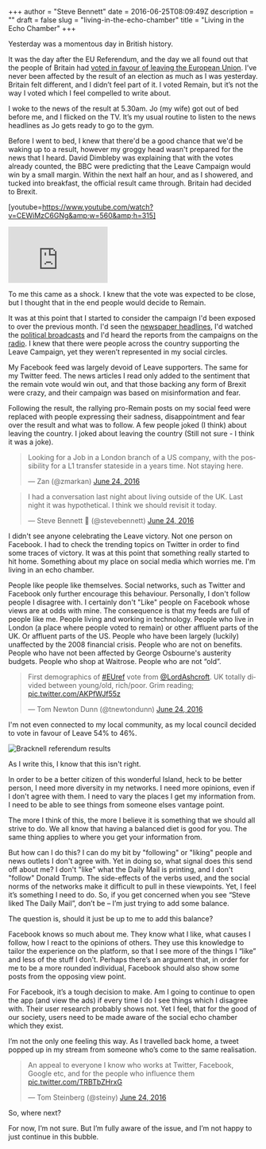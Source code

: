 +++
author = "Steve Bennett"
date = 2016-06-25T08:09:49Z
description = ""
draft = false
slug = "living-in-the-echo-chamber"
title = "Living in the Echo Chamber"
+++

Yesterday was a momentous day in British history.

It was the day after the EU Referendum, and the day we all found out that the people of Britain had [voted in favour of leaving the European Union](http://www.bbc.co.uk/news/politics/eu_referendum/results). I’ve never been affected by the result of an election as much as I was yesterday. Britain felt different, and I didn’t feel part of it. I voted Remain, but it’s not the way I voted which I feel compelled to write about.

I woke to the news of the result at 5.30am. Jo (my wife) got out of bed before me, and I flicked on the TV. It’s my usual routine to listen to the news headlines as Jo gets ready to go to the gym.

Before I went to bed, I knew that there'd be a good chance that we'd be waking up to a result, however my groggy head wasn't prepared for the news that I heard. David Dimbleby was explaining that with the votes already counted, the BBC were predicting that the Leave Campaign would win by a small margin. Within the next half an hour, and as I showered, and tucked into breakfast, the official result came through. Britain had decided to Brexit.

[youtube=https://www.youtube.com/watch?v=CEWiMzC6GNg&amp;w=560&amp;h=315]

<iframe width="200" height="113" src="https://www.youtube.com/embed/CEWiMzC6GNg?feature=oembed" frameborder="0" allow="accelerometer; autoplay; clipboard-write; encrypted-media; gyroscope; picture-in-picture" allowfullscreen></iframe>

To me this came as a shock. I knew that the vote was expected to be close, but I thought that in the end people would decide to Remain.

It was at this point that I started to consider the campaign I'd been exposed to over the previous month. I'd seen the [newspaper headlines](http://www.bbc.co.uk/news/blogs-the-papers-36572865), I'd watched the [political broadcasts](http://www.bbc.co.uk/programmes/b07d6g8y) and I'd heard the reports from the campaigns on the [radio](http://www.bbc.co.uk/programmes/p03rdks3). I knew that there were people across the country supporting the Leave Campaign, yet they weren’t represented in my social circles.

My Facebook feed was largely devoid of Leave supporters. The same for my Twitter feed. The news articles I read only added to the sentiment that the remain vote would win out, and that those backing any form of Brexit were crazy, and their campaign was based on misinformation and fear.

Following the result, the rallying pro-Remain posts on my social feed were replaced with people expressing their sadness, disappointment and fear over the result and what was to follow. A few people joked (I think) about leaving the country. I joked about leaving the country (Still not sure - I think it was a joke).

<blockquote class="twitter-tweet"><p lang="en" dir="ltr">Looking for a Job in a London branch of a US company, with the possibility for a L1 transfer stateside in a years time. Not staying here.</p>&mdash; Zan (@zmarkan) <a href="https://twitter.com/zmarkan/status/746197160950009856?ref_src=twsrc%5Etfw">June 24, 2016</a></blockquote>
<script async src="https://platform.twitter.com/widgets.js" charset="utf-8"></script>

<blockquote class="twitter-tweet"><p lang="en" dir="ltr">I had a conversation last night about living outside of the UK. Last night it was hypothetical. I think we should revisit it today.</p>&mdash; Steve Bennett 💙 (@stevebennett) <a href="https://twitter.com/stevebennett/status/746290553642323968?ref_src=twsrc%5Etfw">June 24, 2016</a></blockquote>
<script async src="https://platform.twitter.com/widgets.js" charset="utf-8"></script>

I didn't see anyone celebrating the Leave victory. Not one person on Facebook. I had to check the trending topics on Twitter in order to find some traces of victory. It was at this point that something really started to hit home. Something about my place on social media which worries me. I'm living in an echo chamber.

People like people like themselves. Social networks, such as Twitter and Facebook only further encourage this behaviour. Personally, I don't follow people I disagree with. I certainly don't "Like" people on Facebook whose views are at odds with mine. The consequence is that my feeds are full of people like me. People living and working in technology. People who live in London (a place where people voted to remain) or other affluent parts of the UK. Or affluent parts of the US. People who have been largely (luckily) unaffected by the 2008 financial crisis. People who are not on benefits. People who have not been affected by George Osbourne's austerity budgets. People who shop at Waitrose. People who are not “old”.

<blockquote class="twitter-tweet"><p lang="en" dir="ltr">First demographics of <a href="https://twitter.com/hashtag/EUref?src=hash&amp;ref_src=twsrc%5Etfw">#EUref</a> vote from <a href="https://twitter.com/LordAshcroft?ref_src=twsrc%5Etfw">@LordAshcroft</a>. UK totally divided between young/old, rich/poor. Grim reading; <a href="https://t.co/AKPfWJf55z">pic.twitter.com/AKPfWJf55z</a></p>&mdash; Tom Newton Dunn (@tnewtondunn) <a href="https://twitter.com/tnewtondunn/status/746323670570831873?ref_src=twsrc%5Etfw">June 24, 2016</a></blockquote>
<script async src="https://platform.twitter.com/widgets.js" charset="utf-8"></script>

I'm not even connected to my local community, as my local council decided to vote in favour of Leave 54% to 46%.

![Bracknell referendum results](__GHOST_URL__/content/images/2021/02/f2e8c-img.png)

As I write this, I know that this isn't right.

In order to be a better citizen of this wonderful Island, heck to be better person, I need more diversity in my networks. I need more opinions, even if I don't agree with them. I need to vary the places I get my information from. I need to be able to see things from someone elses vantage point.

The more I think of this, the more I believe it is something that we should all strive to do. We all know that having a balanced diet is good for you. The same thing applies to where you get your information from.

But how can I do this? I can do my bit by "following" or "liking" people and news outlets I don't agree with. Yet in doing so, what signal does this send off about me? I don't "like" what the Daily Mail is printing, and I don't "follow" Donald Trump. The side-effects of the verbs used, and the social norms of the networks make it difficult to pull in these viewpoints. Yet, I feel it’s something I need to do. So, if you get concerned when you see “Steve liked The Daily Mail”, don’t be – I’m just trying to add some balance.

The question is, should it just be up to me to add this balance?

Facebook knows so much about me. They know what I like, what causes I follow, how I react to the opinions of others. They use this knowledge to tailor the experience on the platform, so that I see more of the things I “like” and less of the stuff I don’t. Perhaps there’s an argument that, in order for me to be a more rounded individual, Facebook should also show some posts from the opposing view point.

For Facebook, it’s a tough decision to make. Am I going to continue to open the app (and view the ads) if every time I do I see things which I disagree with. Their user research probably shows not. Yet I feel, that for the good of our society, users need to be made aware of the social echo chamber which they exist.

I’m not the only one feeling this way. As I travelled back home, a tweet popped up in my stream from someone who’s come to the same realisation.

<blockquote class="twitter-tweet"><p lang="en" dir="ltr">An appeal to everyone I know who works at Twitter, Facebook, Google etc, and for the people who influence them <a href="https://t.co/TRBTbZHrxG">pic.twitter.com/TRBTbZHrxG</a></p>&mdash; Tom Steinberg (@steiny) <a href="https://twitter.com/steiny/status/746352702284771329?ref_src=twsrc%5Etfw">June 24, 2016</a></blockquote>
<script async src="https://platform.twitter.com/widgets.js" charset="utf-8"></script>

So, where next?

For now, I’m not sure. But I’m fully aware of the issue, and I’m not happy to just continue in this bubble.



